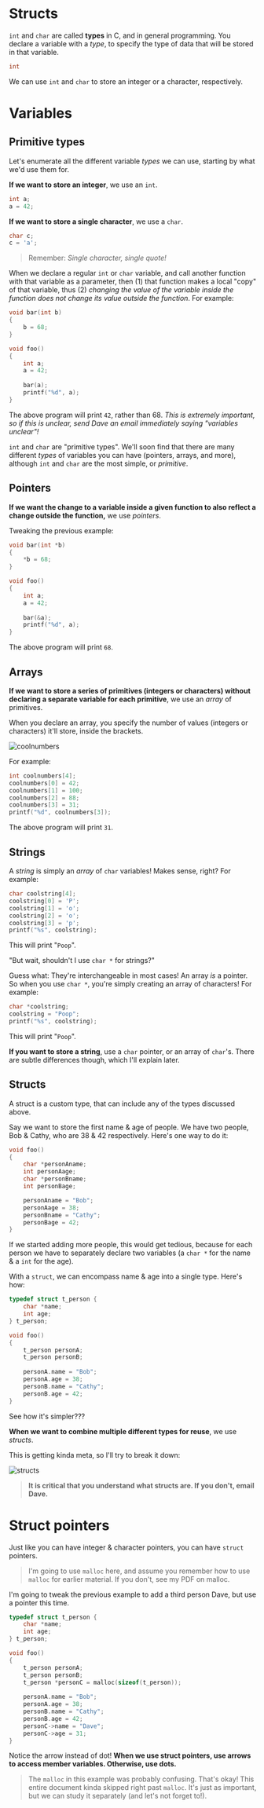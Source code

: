 # Structs

`int` and `char` are called **types** in C, and in general programming. You declare a variable with a *type*, to specify the type of data that will be stored in that variable.

```c
int 
```

We can use `int` and `char` to store an integer or a character, respectively. 


# Variables

## Primitive types

Let's enumerate all the different variable _types_ we can use, starting by what we'd use them for.

**If we want to store an integer**, we use an `int`.

```c
int a;
a = 42;
```

**If we want to store a single character**, we use a `char`.

```c
char c;
c = 'a';
```

> Remember: _Single character, single quote!_

When we declare a regular `int` or `char` variable, and call another function with that variable as a parameter, then (1) that function makes a local "copy" of that variable, thus (2) *changing the value of the variable inside the function does not change its value outside the function*. For example:

```c
void bar(int b)
{
	b = 68;
}

void foo()
{
	int a;
	a = 42;
	
	bar(a);
	printf("%d", a);
}
```

The above program will print `42`, rather than 68. *This is extremely important, so if this is unclear, send Dave an email immediately saying "variables unclear"!*

`int` and `char` are "primitive types". We'll soon find that there are many different _types_ of variables you can have (pointers, arrays, and more), although `int` and `char` are the most simple, or _primitive_.

## Pointers

**If we want the change to a variable inside a given function to also reflect a change outside the function,** we use _pointers_.

Tweaking the previous example:

```c
void bar(int *b)
{
	*b = 68;
}

void foo()
{
	int a;
	a = 42;
	
	bar(&a);
	printf("%d", a);
}
```

The above program will print `68`.

## Arrays

**If we want to store a series of primitives (integers or characters) without declaring a separate variable for each primitive**, we use an _array_ of primitives.

When you declare an array, you specify the number of values (integers or characters) it'll store, inside the brackets.

![coolnumbers](https://i.imgur.com/i7akdNi.png)

For example:

```c
int coolnumbers[4];
coolnumbers[0] = 42;
coolnumbers[1] = 100;
coolnumbers[2] = 88;
coolnumbers[3] = 31;
printf("%d", coolnumbers[3]);
```

The above program will print `31`.

## Strings

A _string_ is simply an _array_ of `char` variables! Makes sense, right? For example:

```c
char coolstring[4];
coolstring[0] = 'P';
coolstring[1] = 'o';
coolstring[2] = 'o';
coolstring[3] = 'p';
printf("%s", coolstring);
```
This will print "`Poop`".

"But wait, shouldn't I use `char *` for strings?"

Guess what: They're interchangeable in most cases! An array _is_ a pointer. So when you use `char *`, you're simply creating an array of characters! For example:

```c
char *coolstring;
coolstring = "Poop";
printf("%s", coolstring);
```

This will print "`Poop`".

**If you want to store a string**, use a `char` pointer, or an array of `char`'s. There are subtle differences though, which I'll explain later.

## Structs

A struct is a custom type, that can include any of the types discussed above.

Say we want to store the first name & age of people. We have two people, Bob & Cathy, who are 38 & 42 respectively. Here's one way to do it:

```c
void foo()
{
	char *personAname;
	int personAage;
	char *personBname;
	int personBage;

	personAname = "Bob";
	personAage = 38;
	personBname = "Cathy";
	personBage = 42;
}
```

If we started adding more people, this would get tedious, because for each person we have to separately declare two variables (a `char *` for the name & a `int` for the age).

With a `struct`, we can encompass name & age into a single type. Here's how:

```c
typedef struct t_person {
	char *name;
	int age;
} t_person;

void foo()
{
	t_person personA;
	t_person personB;
	
	personA.name = "Bob";
	personA.age = 38;
	personB.name = "Cathy";
	personB.age = 42;
}
```

See how it's simpler???

**When we want to combine multiple different types for reuse**, we use _structs_.

This is getting kinda meta, so I'll try to break it down:

![structs](https://i.imgur.com/QLIrAZs.png)

> **It is critical that you understand what structs are. If you don't, email Dave.**

# Struct pointers

Just like you can have integer & character pointers, you can have `struct` pointers.

> I'm going to use `malloc` here, and assume you remember how to use `malloc` for earlier material. If you don't, see my PDF on malloc.

I'm going to tweak the previous example to add a third person Dave, but use a pointer this time.

```c
typedef struct t_person {
	char *name;
	int age;
} t_person;

void foo()
{
	t_person personA;
	t_person personB;
	t_person *personC = malloc(sizeof(t_person));
	
	personA.name = "Bob";
	personA.age = 38;
	personB.name = "Cathy";
	personB.age = 42;
	personC->name = "Dave";
	personC->age = 31;
}
```

Notice the arrow instead of dot! **When we use struct pointers, use arrows to access member variables. Otherwise, use dots.**

> The `malloc` in this example was probably confusing. That's okay! This entire document kinda skipped right past `malloc`. It's just as important, but we can study it separately (and let's not forget to!).